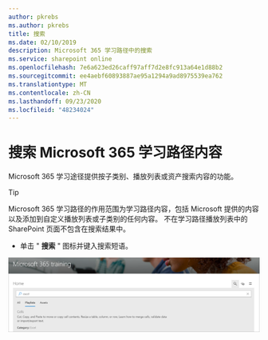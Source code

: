 ```yaml
---
author: pkrebs
ms.author: pkrebs
title: 搜索
ms.date: 02/10/2019
description: Microsoft 365 学习路径中的搜索
ms.service: sharepoint online
ms.openlocfilehash: 7e6a623ed26caff97aff7d2e8fc913a64e1d88b2
ms.sourcegitcommit: ee4aebf60893887ae95a1294a9ad8975539ea762
ms.translationtype: MT
ms.contentlocale: zh-CN
ms.lasthandoff: 09/23/2020
ms.locfileid: "48234024"
---
```

# <a name="search-for-microsoft-365-learning-pathways-content"></a>搜索 Microsoft 365 学习路径内容

Microsoft 365 学习途径提供按子类别、播放列表或资产搜索内容的功能。 

> [!TIP]
> Microsoft 365 学习路径的作用范围为学习路径内容，包括 Microsoft 提供的内容以及添加到自定义播放列表或子类别的任何内容。 不在学习路径播放列表中的 SharePoint 页面不包含在搜索结果中。     

- 单击 " **搜索** " 图标并键入搜索短语。 

![cg-search.png](media/cg-search.png)

